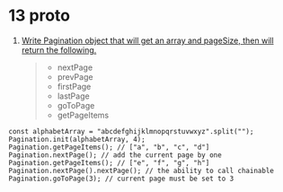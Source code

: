 # 13 proto

1. [Write Pagination object that will get an array and pageSize, then will return the following.](https://github.com/martun-avagyan/13-Proto/blob/main/02pagination.js)
   > - nextPage
   > - prevPage
   > - firstPage
   > - lastPage
   > - goToPage
   > - getPageItems

```
const alphabetArray = "abcdefghijklmnopqrstuvwxyz".split("");
Pagination.init(alphabetArray, 4);
Pagination.getPageItems(); // ["a", "b", "c", "d"]
Pagination.nextPage(); // add the current page by one
Pagination.getPageItems(); // ["e", "f", "g", "h"]
Pagination.nextPage().nextPage(); // the ability to call chainable
Pagination.goToPage(3); // current page must be set to 3
```

